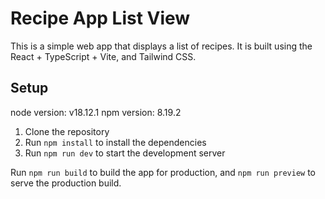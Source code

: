 # Recipe App List View

This is a simple web app that displays a list of recipes. It is built using the React + TypeScript + Vite, and Tailwind CSS.

## Setup
node version: v18.12.1
npm version: 8.19.2

1. Clone the repository
2. Run `npm install` to install the dependencies
3. Run `npm run dev` to start the development server

Run `npm run build` to build the app for production, and `npm run preview` to serve the production build.
